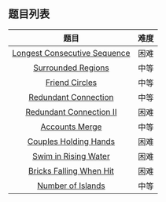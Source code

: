 ## 题目列表  
| 题目 | 难度 |  
|:---:|:---:|  
| [Longest Consecutive Sequence](longest-consecutive-sequence/question.md) | 困难 |   
| [Surrounded Regions](surrounded-regions/question.md) | 中等 |   
| [Friend Circles](friend-circles/question.md) | 中等 |   
| [Redundant Connection](redundant-connection/question.md) | 中等 |   
| [Redundant Connection II](redundant-connection-ii/question.md) | 困难 |   
| [Accounts Merge](accounts-merge/question.md) | 中等 |   
| [Couples Holding Hands](couples-holding-hands/question.md) | 困难 |   
| [Swim in Rising Water](swim-in-rising-water/question.md) | 困难 |   
| [Bricks Falling When Hit](bricks-falling-when-hit/question.md) | 困难 |   
| [Number of Islands](number-of-islands/question.md) | 中等 |   
